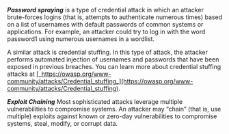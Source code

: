 **_Password spraying_** is a type of credential attack in which an attacker brute-forces logins (that is, attempts to authenticate numerous times) based on a list of usernames with default passwords of common systems or applications. For example, an attacker could try to log in with the word password1 using numerous usernames in a wordlist.

A similar attack is credential stuffing. In this type of attack, the attacker performs automated injection of usernames and passwords that have been exposed in previous breaches. You can learn more about credential stuffing attacks at [_https://owasp.org/www-community/attacks/Credential_stuffing_](https://owasp.org/www-community/attacks/Credential_stuffing).

***Exploit Chaining***
Most sophisticated attacks leverage multiple vulnerabilities to compromise systems. An attacker may “chain” (that is, use multiple) exploits against known or zero-day vulnerabilities to compromise systems, steal, modify, or corrupt data.